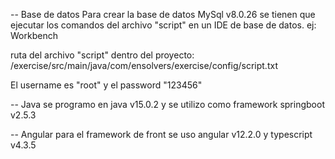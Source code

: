 -- Base de datos
Para crear la base de datos MySql v8.0.26 se tienen que ejecutar los comandos del archivo "script" en un IDE de base de datos. ej: Workbench

ruta del archivo "script" dentro del proyecto:
/exercise/src/main/java/com/ensolvers/exercise/config/script.txt

El username es "root" y el password "123456"


-- Java
se programo en java v15.0.2 y se utilizo como framework springboot v2.5.3


-- Angular
para el framework de front se uso angular v12.2.0 y typescript v4.3.5

